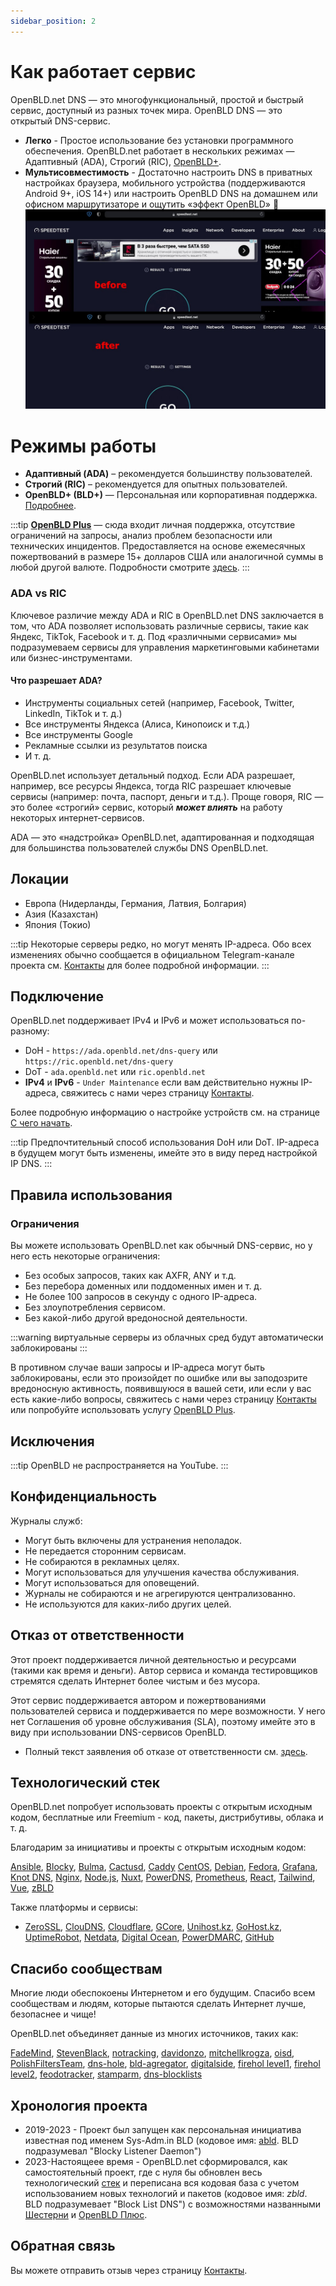 ```yaml
---
sidebar_position: 2
---
```


# Как работает сервис

OpenBLD.net DNS — это многофункциональный, простой и быстрый сервис, доступный из разных точек мира. OpenBLD DNS — это открытый DNS-сервис.
- **Легко** - Простое использование без установки программного обеспечения. OpenBLD.net работает в нескольких режимах — Адаптивный (ADA), Строгий (RIC), [OpenBLD+](/docs/overwiew/openbld-plus/).
- **Мультисовместимость** - Достаточно настроить DNS в приватных настройках браузера, мобильного устройства (поддерживаются Android 9+, iOS 14+) или настроить OpenBLD DNS на домашнем или офисном маршрутизаторе и ощутить «эффект OpenBLD» 🌱
![OpenBLD DNS](./img/speedtest-example_en.jpg)

# Режимы работы

- **Адаптивный (ADA)** – рекомендуется большинству пользователей.
- **Строгий (RIC)** – рекомендуется для опытных пользователей.
- **OpenBLD+ (BLD+)** — Персональная или корпоративная поддержка. [Подробнее](/docs/overwiew/openbld-plus/).

:::tip
**[OpenBLD Plus](/docs/overwiew/openbld-plus/)** — сюда входит личная поддержка, отсутствие ограничений на запросы, анализ проблем безопасности или технических инцидентов. Предоставляется на основе ежемесячных пожертвований в размере 15+ долларов США или аналогичной суммы в любой другой валюте.
Подробности смотрите [здесь](/docs/overwiew/openbld-plus/).
:::

### ADA vs RIC

Ключевое различие между ADA и RIC в OpenBLD.net DNS заключается в том, что ADA позволяет использовать различные сервисы, такие как Яндекс, TikTok, Facebook и т. д. Под «различными сервисами» мы подразумеваем сервисы для управления маркетинговыми кабинетами или бизнес-инструментами.

#### Что разрешает ADA?

- Инструменты социальных сетей (например, Facebook, Twitter, LinkedIn, TikTok и т. д.)
- Все инструменты Яндекса (Алиса, Кинопоиск и т.д.)
- Все инструменты Google
- Рекламные ссылки из результатов поиска
- И т. д.

OpenBLD.net использует детальный подход. Если ADA разрешает, например, все ресурсы Яндекса,
тогда RIC разрешает ключевые сервисы (например: почта, паспорт, деньги и т.д.). Проще говоря, RIC — это более «строгий» сервис, который **_может влиять_** на работу некоторых интернет-сервисов.

ADA — это «надстройка» OpenBLD.net, адаптированная и подходящая для большинства пользователей службы DNS OpenBLD.net.

## Локации

- Европа (Нидерланды, Германия, Латвия, Болгария)
- Азия (Казахстан)
- Япония (Токио)

:::tip
Некоторые серверы редко, но могут менять IP-адреса.
Обо всех изменениях обычно сообщается в официальном Telegram-канале проекта см. [Контакты](/docs/contacts) для более подробной информации.
:::

## Подключение

OpenBLD.net поддерживает IPv4 и IPv6 и может использоваться по-разному:

- DoH - `https://ada.openbld.net/dns-query` или `https://ric.openbld.net/dns-query`
- DoT - `ada.openbld.net` или `ric.openbld.net`
- **IPv4** и **IPv6** - `Under Maintenance` если вам действительно нужны IP-адреса, свяжитесь с нами через страницу [Контакты](/docs/contacts).

Более подробную информацию о настройке устройств см. на странице [С чего начать](/docs/get-started/where-to-start/).

:::tip
Предпочтительный способ использования DoH или DoT.
IP-адреса в будущем могут быть изменены, имейте это в виду перед настройкой IP DNS.
:::

##  Правила использования

### Ограничения

Вы можете использовать OpenBLD.net как обычный DNS-сервис, но у него есть некоторые ограничения:

- Без особых запросов, таких как AXFR, ANY и т.д.
- Без перебора доменных или поддоменных имен и т. д.
- Не более 100 запросов в секунду с одного IP-адреса.
- Без злоупотребления сервисом.
- Без какой-либо другой вредоносной деятельности.

:::warning
виртуальные серверы из облачных сред будут автоматически заблокированы
:::

В противном случае ваши запросы и IP-адреса могут быть заблокированы, если это произойдет по ошибке или вы заподозрите вредоносную активность,
появившуюся в вашей сети, или если у вас есть какие-либо вопросы, свяжитесь с нами через страницу [Контакты](/docs/contacts)
или попробуйте использовать услугу [OpenBLD Plus](/docs/overwiew/openbld-plus/).

## Исключения

:::tip
OpenBLD не распространяется на YouTube.
:::

## Конфиденциальность

Журналы служб:

- Могут быть включены для устранения неполадок.
- Не передается сторонним сервисам.
- Не собираются в рекламных целях.
- Могут использоваться для улучшения качества обслуживания.
- Могут использоваться для оповещений.
- Журналы не собираются и не агрегируются централизованно.
- Не используются для каких-либо других целей.

## Отказ от ответственности

Этот проект поддерживается личной деятельностью и ресурсами (такими как время и деньги). Автор сервиса и команда тестировщиков стремятся сделать Интернет более чистым и без мусора.

Этот сервис поддерживается автором и пожертвованиями пользователей сервиса и поддерживается по мере возможности. У него нет Соглашения об уровне обслуживания (SLA), поэтому имейте это в виду при использовании DNS-сервисов OpenBLD.

- Полный текст заявления об отказе от ответственности см. [здесь](/docs/disclaimer).

## Технологический стек

OpenBLD.net попробует использовать проекты с открытым исходным кодом, бесплатные или Freemium - код, пакеты, дистрибутивы, облака и т. д.

Благодарим за инициативы и проекты с открытым исходным кодом:

[Ansible](https://www.ansible.com/),
[Blocky](https://0xerr0r.github.io/blocky/),
[Bulma](https://bulma.io/),
[Cactusd](https://github.com/m0zgen/cactusd),
[Caddy](https://github.com/caddyserver/caddy)
[CentOS](https://www.centos.org/),
[Debian](https://www.debian.org/),
[Fedora](https://fedoraproject.org/),
[Grafana](https://grafana.com/),
[Knot DNS](https://www.knot-dns.cz/),
[Nginx](https://github.com/nginx),
[Node.js](https://nodejs.org/en),
[Nuxt](https://nuxt.com/),
[PowerDNS](https://www.powerdns.com/),
[Prometheus](https://prometheus.io/),
[React](https://react.dev/),
[Tailwind](https://tailwindcss.com/),
[Vue](https://vuejs.org/),
[zBLD](##хронология-проекта)

Также платформы и сервисы:

- [ZeroSSL](https://zerossl.com/), [ClouDNS](https://www.cloudns.net), [Cloudflare](https://www.cloudflare.com/), [GCore](https://gcore.com/), [Unihost.kz](https://unihost.kz/en/), [GoHost.kz](https://gohost.kz/), [UptimeRobot](https://uptimerobot.com/), [Netdata](https://www.netdata.cloud/), [Digital Ocean](https://www.digitalocean.com/), [PowerDMARC](https://powerdmarc.com/), [GitHub](https://github.com)

## Спасибо сообществам

Многие люди обеспокоены Интернетом и его будущим. Спасибо всем сообществам и людям, которые пытаются сделать Интернет лучше, безопаснее и чище!

OpenBLD.net объединяет данные из многих источников, таких как:

[FadeMind](https://github.com/FadeMind/hosts.extras),
[StevenBlack](https://github.com/StevenBlack/hosts),
[notracking](https://github.com/notracking/hosts-blocklists),
[davidonzo](https://github.com/davidonzo/Threat-Intel),
[mitchellkrogza](https://github.com/mitchellkrogza/Badd-Boyz-Hosts),
[oisd](https://oisd.nl/),
[PolishFiltersTeam](https://raw.githubusercontent.com/PolishFiltersTeam/KADhosts/master/KADhosts.txt),
[dns-hole](https://github.com/m0zgen/dns-hole),
[bld-agregator](https://github.com/m0zgen/bld-agregator),
[digitalside](https://osint.digitalside.it/Threat-Intel/lists/latestips.txt),
[firehol level1](https://iplists.firehol.org/files/firehol_level1.netset),
[firehol level2](https://raw.githubusercontent.com/firehol/blocklist-ipsets/master/firehol_level2.netset),
[feodotracker](https://feodotracker.abuse.ch/downloads/ipblocklist_recommended.txt),
[stamparm](https://raw.githubusercontent.com/stamparm/ipsum/master/levels/2.txt), [dns-blocklists](https://github.com/hagezi/dns-blocklists)

## Хронология проекта

- 2019-2023 - Проект был запущен как персональная инициатива известная под именем Sys-Adm.in BLD (кодовое имя: [abld](https://github.com/m0zgen/abld). BLD подразумевал "Blocky Listener Daemon")
- 2023-Настоящеее время - OpenBLD.net сформировался, как самостоятельный проект, где с нуля бы обновлен весь технологический [стек](##технологический-стек)
и переписана вся кодовая база с учетом использованием новых технологий и пакетов (кодовое имя: _zbld_. BLD подразумевает "Block List DNS") с возможностями названными [Шестерни](/docs/category/gears/) 
и [OpenBLD Плюс](/docs/overwiew/openbld-plus/).

## Обратная связь

Вы можете отправить отзыв через страницу [Контакты](/docs/contacts).
